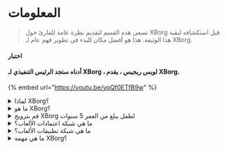 # المعلومات

> تسعى هذه القسم لتقديم نظرة عامة للقارئ حول XBorg قبل استكشافه لبقية هذا الوثيقة. هذا هو أفضل مكان للبدء في تطوير فهم عام لـ XBorg.

#### اختبار

#### أدناه ستجد الرئيس التنفيذي لـ XBorg ، لويس ريجيس ، يقدم XBorg.

{% embed url="https://youtu.be/yqQf0ETfB9w" %}

<details>

<summary>لماذا XBorg؟</summary>

في المجتمع الحالي ، حيث يصبح الوقت الفراغي متزايدًا ، يقضي اللاعبون ساعات لا تحصى في عوالم الألعاب. ومع ذلك ، يتم تقدير البيانات التي تم إنشاؤها من هذه التجارب بشكل غير كاف ومتناثرة عبر العديد من الألعاب. يدرك XBorg قيمة وقت اللاعبين ويسعى لجعل بياناتهم ذات مغزى وقيمة.

يتفاقم مشكلة تجزئة بيانات اللاعبين بسبب حقيقة أن اللاعبين لا يتم مكافأتهم دائمًا عن مساهماتهم في نجاح اللعبة. على الرغم من أنهم جزء لا يتجزأ من نظام الألعاب ، إلا أن اللاعبين غالبًا ما يفشلون في إدراك أي قيمة تم إنشاؤها من خلال لعبهم. هذه المشكلة الكبيرة تؤثر على العديد من اللاعبين وتستدعي حلاً.

</details>

<details>

<summary>ما هو XBorg؟</summary>

XBorg يقوم بثورة في صناعة الألعاب من خلال تمكين اللاعبين من إنشاء هويتهم الرقمية للألعاب من خلال شبكة الاعتمادات. إنه يمهد الطريق لجيل جديد من تطبيقات الألعاب المحسنة وحالات الاستخدام.

مع إمكانية استقطاب عشرات الملايين من اللاعبين في نظام Web3 ، فإن XBorg مستعد لتحويل مستقبل الألعاب كما نعرفها.

يتم دعم XBorg من قبل أفضل العلامات التجارية والمستثمرين في Web3 ويعتبر موطنًا لأكثر اللاعبين تنافسية في ألعاب Web3.

</details>

<details>

<summary>قم بترويج XBorg لطفل يبلغ من العمر 5 سنوات</summary>

مرحبًا يا صغيري! هل لعبت أي ألعاب على جهازك اللوحي أو هاتفك؟ حسنًا ، هناك شيء جديد حقًا رائع يسمى XBorg والذي سيجعل تجربة اللعب الخاصة بك أكثر متعة!

XBorg هو أداة خاصة تساعدك على إنشاء شخصيتك الرقمية الخاصة التي يمكنك استخدامها للعب الألعاب. إنه مثل صنع بطل خارق خاص بك!

وأفضل جزء هو أن بطلك الخارق يمنحك قوى خارقة في تطبيقات الألعاب الأخرى الرائعة أيضًا. إنه مثل إعطاء قوى خارقة لكل لاعب على كوكب الأرض.

يتم دعم XBorg من قبل بعض الأشخاص المهمين والذكيين الذين يعتقدون أنه سيغير طريقة لعبنا للألعاب في المستقبل. لذا استعد ، لأن XBorg سيكون أمرًا كبيرًا حقًا!

</details>

<details>

<summary>ما هي شبكة اعتمادات الألعاب؟</summary>

تعد شبكة الاعتمادات مثل محور بيانات الألعاب الشخصية لكل لاعب. إنها تجمع جميع بيانات الاعتمادات الخاصة بهم من الألعاب والتطبيقات المختلفة في هوية واحدة ، مثل أدائهم في لعبة ، والمجتمعات الألعاب التي ينتمون إليها ، وعدد البطولات التي فازوا بها. إنها الهوية الرقمية للاعبين.

يتتبع نظامنا ثلاثة أنواع من بيانات المستخدم:

1. المشاركة في الرياضات الإلكترونية
2. أداء الألعاب
3. النشاط الاجتماعي / الجماهيري

نجمع هذه البيانات من منصات شهيرة مثل Steam و FaceIt و Riot Games و Twitter و Discord ومصادر السلسلة العابرة.

من الناحية التقنية ، تستخدم شبكة اعتمادات الألعاب الرموز الملتصقة بالروح (NFTs غير القابلة للتحويل) لتخزين بياناتهم بأمان. يضمن لاعبونا المجمع المتقدم للبيانات ، XBorg ، أن يمتلك اللاعبون بياناتهم بالكامل.

شبكة الاعتمادات هي الكتلة الأساسية التي تسمح بإنشاء تطبيقات الألعاب المحسنة والألعاب المتصلة بهوية اللاعبين.

لذلك ، تخيل بروتوكول Lens للألعاب.

</details>

<details>

<summary>ما هي شبكة تطبيقات الألعاب؟</summary>

شبكة تطبيقات الألعاب هي مجموعة من تطبيقات الألعاب التي تستخدم هوية اللاعب الرقمية. يمكن استخدام شبكة الاعتمادات الخاصة بنا لإنشاء تطبيقات ألعاب متقدمة أكثر ، مثل منصة البطولات التي تطابق اللاعبين بناءً على تاريخهم ، أو منصة إطلاق GameFi soulbound ، أو تطبيق مواعدة الألعاب الذي يطابق اللاعبين بناءً على اعتماداتهم. يمكن للعلامات التجارية أيضًا استخدام هذه الشبكة لاستحواذ المستخدمين بناءً على بيانات اللاعب. تقدم شبكة تطبيقات الألعاب إمكانيات لا حصر لها لتجربة لعب أكثر تخصيصًا ومتعة.

نحن نعتزم استخدام شبكة الاعتمادات بدون إذن بحيث يمكن لأي مطورين بناء تطبيقات جديدة رائعة :)

</details>

<details>

<summary>ما هي مهمة XBorg؟</summary>

مهمتنا في XBorg هي تمكين اللاعبين على مستوى العالم من خلال توفير فرص الملكية والحوكمة وتجارب المستخدم الفائقة. نحن نعتقد بقوة أن مستقبل الألعاب يكمن في أيدي اللاعبين ، ونحن ملتزمون بأن نكون المنصة التي يمكن للاعبين من خلالها إنشاء وامتلاك حالات استخدام جديدة لصناعة الألعاب.

في XBorg ، نعطي أولوية لاحتياجات لاعبينا ونسعى لإنشاء بيئة تعزز التعاون والحوكمة المفتوحة واللامركزية والابتكار. هدفنا هو بناء مجتمع عالمي من اللاعبين الذين يمكنهم أن يتحكموا في تجاربهم في الألعاب ، ويخلقوا تطبيقاتهم الخاصة ، ويساهموا في نمو الصناعة.

نحن ملتزمون بتحقيق ذلك من خلال العمل بشكل وثيق مع لاعبينا لإنشاء عالم أفضل للاعبي الألعاب في كل مكان.

</details>